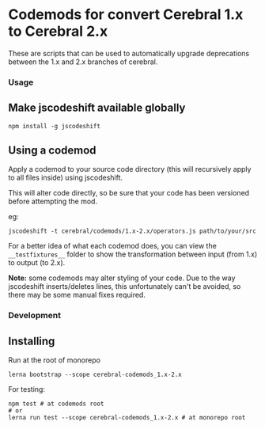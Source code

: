 # Codemods for convert Cerebral 1.x to Cerebral 2.x

These are scripts that can be used to automatically upgrade deprecations between the 1.x and 2.x
branches of cerebral.

### Usage

## Make jscodeshift available globally

```shell
npm install -g jscodeshift
```

## Using a codemod

Apply a codemod to your source code directory (this will recursively apply
to all files inside) using jscodeshift.

This will alter code directly, so be sure that your code
has been versioned before attempting the mod.

eg:
```shell
jscodeshift -t cerebral/codemods/1.x-2.x/operators.js path/to/your/src
```

For a better idea of what each codemod does, you can view the `__testfixtures__` folder to show
the transformation between input (from 1.x) to output (to 2.x).

**Note:** some codemods may alter styling of your code. Due to the way jscodeshift inserts/deletes
lines, this unfortunately can't be avoided, so there may be some manual fixes required.

### Development

## Installing

Run at the root of monorepo

```shell
lerna bootstrap --scope cerebral-codemods_1.x-2.x
```

For testing:

```shell
npm test # at codemods root
# or
lerna run test --scope cerebral-codemods_1.x-2.x # at monorepo root
```
